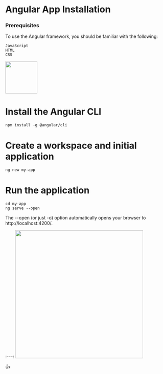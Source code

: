 # Angular App Installation

### Prerequisites

To use the Angular framework, you should be familiar with the following:

    JavaScript
    HTML
    CSS


<img src="https://cdn-images-1.medium.com/max/1200/1*nbJ41jD1-r2Oe6FsLjKaOg.png" width="100" height="100">

# Install the Angular CLI

	npm install -g @angular/cli

# Create a workspace and initial application

	ng new my-app

# Run the application

	cd my-app
	ng serve --open

The --open (or just -o) option automatically opens your browser to http://localhost:4200/.

:---:
<img src="https://angular.io/generated/images/guide/setup-local/app-works.png" width="400" height="400">


:+1: